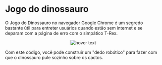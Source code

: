 # Jogo do dinossauro
O Jogo do Dinossauro no navegador Google Chrome é um segredo bastante útil para entreter usuários quando estão sem internet e se deparam com a página de erro com o simpático T-Rex.

<p align="center">
  <img src="https://i0.wp.com/gizmodo.uol.com.br/wp-content/blogs.dir/8/files/2018/09/dino-chrome.gif?resize=480%2C152&ssl=1" width="auto" title="hover text">
</p>

Com este código, você pode construir um "dedo robótico" para fazer com que o dinossauro pule sozinho sobre os cactos.
